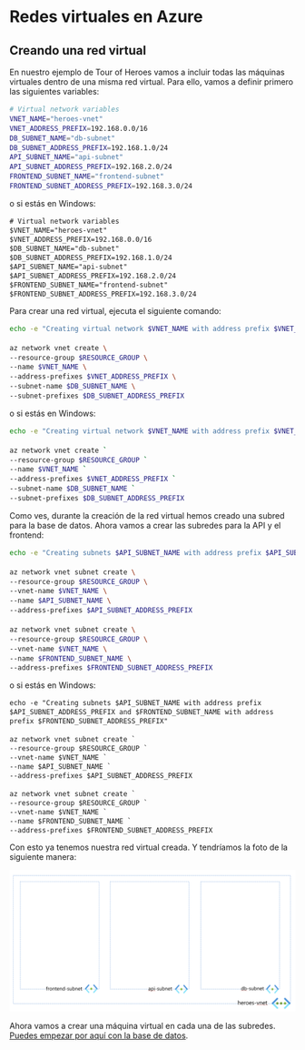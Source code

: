 # Redes virtuales en Azure

## Creando una red virtual

En nuestro ejemplo de Tour of Heroes vamos a incluir todas las máquinas virtuales dentro de una misma red virtual. Para ello, vamos a definir primero las siguientes variables:

```bash
# Virtual network variables
VNET_NAME="heroes-vnet"
VNET_ADDRESS_PREFIX=192.168.0.0/16
DB_SUBNET_NAME="db-subnet"
DB_SUBNET_ADDRESS_PREFIX=192.168.1.0/24
API_SUBNET_NAME="api-subnet"
API_SUBNET_ADDRESS_PREFIX=192.168.2.0/24
FRONTEND_SUBNET_NAME="frontend-subnet"
FRONTEND_SUBNET_ADDRESS_PREFIX=192.168.3.0/24
```

o si estás en Windows:

```pwsh
# Virtual network variables
$VNET_NAME="heroes-vnet"
$VNET_ADDRESS_PREFIX=192.168.0.0/16
$DB_SUBNET_NAME="db-subnet"
$DB_SUBNET_ADDRESS_PREFIX=192.168.1.0/24
$API_SUBNET_NAME="api-subnet"
$API_SUBNET_ADDRESS_PREFIX=192.168.2.0/24
$FRONTEND_SUBNET_NAME="frontend-subnet"
$FRONTEND_SUBNET_ADDRESS_PREFIX=192.168.3.0/24
```

Para crear una red virtual, ejecuta el siguiente comando:

```bash
echo -e "Creating virtual network $VNET_NAME with address prefix $VNET_ADDRESS_PREFIX and subnet $DB_SUBNET_NAME with address prefix $DB_SUBNET_ADDRESS_PREFIX"

az network vnet create \
--resource-group $RESOURCE_GROUP \
--name $VNET_NAME \
--address-prefixes $VNET_ADDRESS_PREFIX \
--subnet-name $DB_SUBNET_NAME \
--subnet-prefixes $DB_SUBNET_ADDRESS_PREFIX
```

o si estás en Windows:

```bash
echo -e "Creating virtual network $VNET_NAME with address prefix $VNET_ADDRESS_PREFIX and subnet $DB_SUBNET_NAME with address prefix $DB_SUBNET_ADDRESS_PREFIX"

az network vnet create `
--resource-group $RESOURCE_GROUP `
--name $VNET_NAME `
--address-prefixes $VNET_ADDRESS_PREFIX `
--subnet-name $DB_SUBNET_NAME `
--subnet-prefixes $DB_SUBNET_ADDRESS_PREFIX
```

Como ves, durante la creación de la red virtual hemos creado una subred para la base de datos. Ahora vamos a crear las subredes para la API y el frontend:

```bash
echo -e "Creating subnets $API_SUBNET_NAME with address prefix $API_SUBNET_ADDRESS_PREFIX and $FRONTEND_SUBNET_NAME with address prefix $FRONTEND_SUBNET_ADDRESS_PREFIX"

az network vnet subnet create \
--resource-group $RESOURCE_GROUP \
--vnet-name $VNET_NAME \
--name $API_SUBNET_NAME \
--address-prefixes $API_SUBNET_ADDRESS_PREFIX

az network vnet subnet create \
--resource-group $RESOURCE_GROUP \
--vnet-name $VNET_NAME \
--name $FRONTEND_SUBNET_NAME \
--address-prefixes $FRONTEND_SUBNET_ADDRESS_PREFIX
```

o si estás en Windows:

```pwsh
echo -e "Creating subnets $API_SUBNET_NAME with address prefix $API_SUBNET_ADDRESS_PREFIX and $FRONTEND_SUBNET_NAME with address prefix $FRONTEND_SUBNET_ADDRESS_PREFIX"

az network vnet subnet create `
--resource-group $RESOURCE_GROUP `
--vnet-name $VNET_NAME `
--name $API_SUBNET_NAME `
--address-prefixes $API_SUBNET_ADDRESS_PREFIX

az network vnet subnet create `
--resource-group $RESOURCE_GROUP `
--vnet-name $VNET_NAME `
--name $FRONTEND_SUBNET_NAME `
--address-prefixes $FRONTEND_SUBNET_ADDRESS_PREFIX
```

Con esto ya tenemos nuestra red virtual creada. Y tendríamos la foto de la siguiente manera:

![Red virtual con tres subredes](/04-cloud/azure/iaas/images/vnet.png)

Ahora vamos a crear una máquina virtual en cada una de las subredes. [Puedes empezar por aquí con la base de datos](/04-cloud/azure/iaas/01-db-vm/README.md).